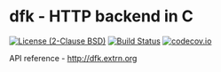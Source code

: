 # dfk - HTTP backend in C
[![License (2-Clause BSD)](https://img.shields.io/badge/license-BSD%202--Clause-blue.svg?style=flat-square)](https://raw.githubusercontent.com/ivochkin/dfk/master/LICENSE)
[![Build Status](https://travis-ci.org/ivochkin/dfk.svg?branch=master)](https://travis-ci.org/ivochkin/dfk)
[![codecov.io](https://codecov.io/github/ivochkin/dfk/coverage.svg?branch=master)](https://codecov.io/github/ivochkin/dfk?branch=master)

API reference - http://dfk.extrn.org
